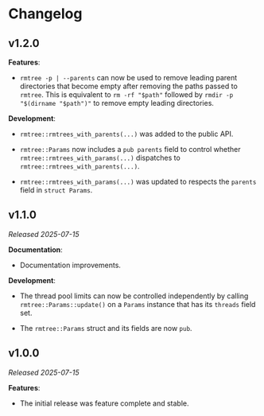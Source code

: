 # Changelog

## v1.2.0

**Features**:

- `rmtree -p | --parents` can now be used to remove leading parent directories that
become empty after removing the paths passed to `rmtree`. This is equivalent to
`rm -rf "$path"` followed by `rmdir -p "$(dirname "$path")"` to remove empty leading
directories.

**Development**:

- `rmtree::rmtrees_with_parents(...)` was added to the public API.

- `rmtree::Params` now includes a `pub parents` field to control
whether `rmtree::rmtrees_with_params(...)` dispatches to
`rmtree::rmtrees_with_parents(...)`.

- `rmtree::rmtrees_with_params(...)` was updated to respects the `parents`
field in `struct Params`.


## v1.1.0

*Released 2025-07-15*

**Documentation**:

- Documentation improvements.

**Development**:

- The thread pool limits can now be controlled independently by calling
`rmtree::Params::update()` on a `Params` instance that has its `threads`
field set.

- The `rmtree::Params` struct and its fields are now `pub`.


## v1.0.0

*Released 2025-07-15*

**Features**:

- The initial release was feature complete and stable.
